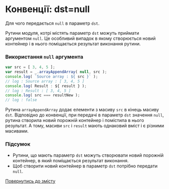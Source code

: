 # Конвенції: dst=null

Для чого передається <code>null</code> в параметр <code>dst</code>.

Рутини модуля, котрі містять параметр `dst` можуть приймати аргументом `null`.
Це особливий випадок в якому створюється новий контейнер і в нього поміщається результат виконання рутини.

### Використання `null` аргумента

```js
var src = [ 3, 4, 5 ];
var result = _.arrayAppendArray( null, src );
console.log( `Source array : ${ src }` );
// log : Source array : [ 3, 4, 5 ]
console.log( Result : ${ result } );
// log : Result : [ 3, 4, 5 ]
console.log( src === resultNew );
// log : false
```

Рутина `arrayAppendArray` додає елементи з масиву `src` в кінець масиву `dst`. Відповідно до конвенції, при передачі в параметр `dst` значення `null`, рутина створила новий порожній контейнер і помістила в нього результат. А тому, масиви `src` i `result` мають однаковий вміст і є різними масивами.

### Підсумок

- Рутини, що мають параметр `dst` можуть створювати новий порожній контейнер, в який поміщається результат виконання.
- Щоб створити новий контейнер в параметр `dst` потрібно передати `null`.

[Повернутись до змісту](../README.md#Туторіали)
